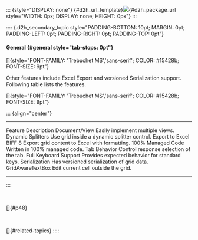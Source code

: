 ::: {style="DISPLAY: none"}
[](ms-xhelp:///?Id=d2h_url_template){#d2h_url_template}![](!package_url!){#d2h_package_url style="WIDTH: 0px; DISPLAY: none; HEIGHT: 0px"}
:::

:::: {.d2h_secondary_topic style="PADDING-BOTTOM: 10pt; MARGIN: 0pt; PADDING-LEFT: 0pt; PADDING-RIGHT: 0pt; PADDING-TOP: 0pt"}
#### General {#general style="tab-stops: 0pt"}

[]{style="FONT-FAMILY: 'Trebuchet MS','sans-serif'; COLOR: #15428b; FONT-SIZE: 9pt"} 

Other features include Excel Export and versioned Serialization support. Following table lists the features.

[]{style="FONT-FAMILY: 'Trebuchet MS','sans-serif'; COLOR: #15428b; FONT-SIZE: 9pt"} 

::: {align="center"}
  ------------------------ -----------------------------------------------
  Feature                  Description
  Document/View            Easily implement multiple views.
  Dynamic Splitters        Use grid inside a dynamic splitter control.
  Export to Excel BIFF 8   Export grid content to Excel with formatting.
  100% Managed Code        Written in 100% managed code.
  Tab Behavior             Control response selection of the tab.
  Full Keyboard Support    Provides expected behavior for standard keys.
  Serialization            Has versioned serialization of grid data.
  GridAwareTextBox         Edit current cell outside the grid.
  ------------------------ -----------------------------------------------
:::

 

[]{#p48} 

 

[]{#related-topics}
::::
